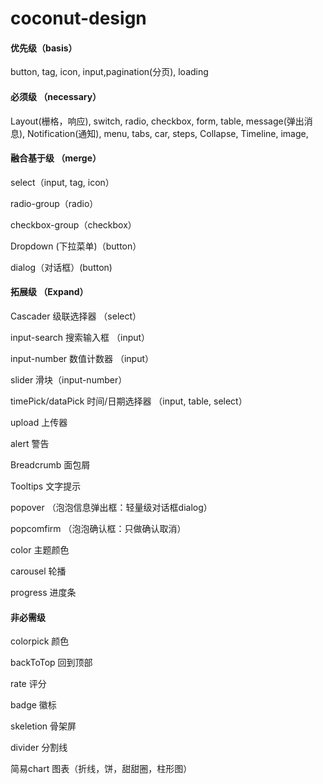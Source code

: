 # coconut-design

#### 优先级（basis）

button, tag, icon, input,pagination(分页), loading

#### 必须级 （necessary）

Layout(栅格，响应), switch, radio, checkbox, form, table, message(弹出消息), Notification(通知), menu, tabs, car, steps, Collapse, Timeline, image, 

#### 融合基于级 （merge）

select（input, tag, icon）

radio-group（radio）

checkbox-group（checkbox）

Dropdown (下拉菜单)（button）

dialog（对话框）(button)

#### 拓展级 （Expand）

Cascader 级联选择器 （select）

input-search 搜索输入框 （input）

input-number 数值计数器 （input）

slider 滑块（input-number）

timePick/dataPick 时间/日期选择器 （input, table, select）

upload 上传器

alert 警告

Breadcrumb 面包屑

Tooltips 文字提示

popover （泡泡信息弹出框：轻量级对话框dialog）

popcomfirm （泡泡确认框：只做确认取消）

color 主题颜色

carousel 轮播

progress 进度条

#### 非必需级

colorpick 颜色

backToTop 回到顶部

rate 评分

badge 徽标

skeletion 骨架屏

divider 分割线

简易chart 图表（折线，饼，甜甜圈，柱形图）
